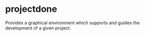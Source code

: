 projectdone
===========
Provides a graphical environment which supports and guides the development of a given project.
